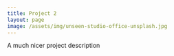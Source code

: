 ```yaml
---
title: Project 2
layout: page
image: /assets/img/unseen-studio-office-unsplash.jpg
---
```


A much nicer project description
